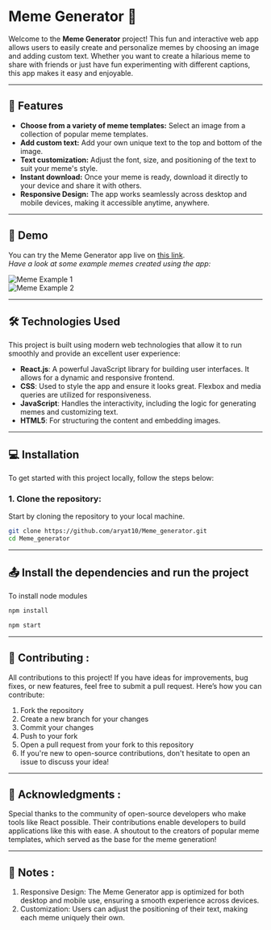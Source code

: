 # Meme Generator 🎉

Welcome to the **Meme Generator** project! This fun and interactive web app allows users to easily create and personalize memes by choosing an image and adding custom text. Whether you want to create a hilarious meme to share with friends or just have fun experimenting with different captions, this app makes it easy and enjoyable. 

---

## 🚀 Features
- **Choose from a variety of meme templates:** Select an image from a collection of popular meme templates.
- **Add custom text:** Add your own unique text to the top and bottom of the image.
- **Text customization:** Adjust the font, size, and positioning of the text to suit your meme's style.
- **Instant download:** Once your meme is ready, download it directly to your device and share it with others.
- **Responsive Design:** The app works seamlessly across desktop and mobile devices, making it accessible anytime, anywhere.

---

## 🎥 Demo

You can try the Meme Generator app live on [this link](https://meme-generator-543w.vercel.app/).  
*Have a look at some example memes created using the app:*

![Meme Example 1](https://github.com/aryat10/Meme_generator/assets/107941072/2c074700-2641-4897-907c-dab2403d28a6)  
![Meme Example 2](https://github.com/aryat10/Meme_generator/assets/107941072/9b24caab-0d98-4216-9616-c756b34cd234)

---

## 🛠️ Technologies Used

This project is built using modern web technologies that allow it to run smoothly and provide an excellent user experience:

- **React.js**: A powerful JavaScript library for building user interfaces. It allows for a dynamic and responsive frontend.
- **CSS**: Used to style the app and ensure it looks great. Flexbox and media queries are utilized for responsiveness.
- **JavaScript**: Handles the interactivity, including the logic for generating memes and customizing text.
- **HTML5**: For structuring the content and embedding images.

---

## 💻 Installation

To get started with this project locally, follow the steps below:

### 1. Clone the repository:
Start by cloning the repository to your local machine.
```bash
git clone https://github.com/aryat10/Meme_generator.git
cd Meme_generator
```
---

## 📤 Install the dependencies and run the project 

To install node modules 
```bash
npm install
```
```bash
npm start
```
---
## 🤝 Contributing : 

All contributions to this project! If you have ideas for improvements, bug fixes, or new features, feel free to submit a pull request. Here’s how you can contribute:

1. Fork the repository
2. Create a new branch for your changes
3. Commit your changes
4. Push to your fork
5. Open a pull request from your fork to this repository
6. If you're new to open-source contributions, don't hesitate to open an issue to discuss your idea!

---

## 🙏 Acknowledgments : 
Special thanks to the community of open-source developers who make tools like React possible. Their contributions enable developers to build applications like this with ease.
A shoutout to the creators of popular meme templates, which served as the base for the meme generation!

---

## 📝 Notes : 
1. Responsive Design: The Meme Generator app is optimized for both desktop and mobile use, ensuring a smooth experience across devices.
2. Customization: Users can adjust the positioning of their text, making each meme uniquely their own.




